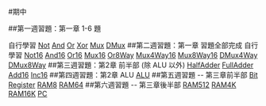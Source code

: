 #期中

##第一週習題：第一章 1-6 題

自行學習
[Not](https://github.com/Micha1lyu/_co/blob/master/01/Not.hdl)
[And](https://github.com/Micha1lyu/_co/blob/master/01/And.hdl)
[Or](https://github.com/Micha1lyu/_co/blob/master/01/Or.hdl)
[Xor](https://github.com/Micha1lyu/_co/blob/master/01/Xor.hdl)
[Mux](https://github.com/Micha1lyu/_co/blob/master/01/Mux.hdl)
[DMux](https://github.com/Micha1lyu/_co/blob/master/01/DMux.hdl)
##第二週習題：第一章 習題全部完成
自行學習
[Not16](https://github.com/Micha1lyu/_co/blob/master/01/Not16.hdl)
[And16](https://github.com/Micha1lyu/_co/blob/master/01/And16.hdl)
[Or16](https://github.com/Micha1lyu/_co/blob/master/01/Or16.hdl)
[Mux16](https://github.com/Micha1lyu/_co/blob/master/01/Mux16.hdl)
[Or8Way](https://github.com/Micha1lyu/_co/blob/master/01/Or8Way.hdl)
[Mux4Way16](https://github.com/Micha1lyu/_co/blob/master/01/Mux4Way16.hdl)
[Mux8Way16](https://github.com/Micha1lyu/_co/blob/master/01/Mux8Way16.hdl)
[DMux4Way](https://github.com/Micha1lyu/_co/blob/master/01/DMux4Way.hdl)
[DMux8Way](https://github.com/Micha1lyu/_co/blob/master/01/DMux8Way.hdl)
##第三週習題：第2章 前半部 (除 ALU 以外)
[HalfAdder](https://github.com/Micha1lyu/_co/blob/master/02/HalfAdder.hdl)
[FullAdder](https://github.com/Micha1lyu/_co/blob/master/02/FullAdder.hdl)
[Add16](https://github.com/Micha1lyu/_co/blob/master/02/Add16.hdl)
[Inc16](https://github.com/Micha1lyu/_co/blob/master/02/Inc16.hdl)
##第四週習題：第2章 ALU
[ALU](https://github.com/Micha1lyu/_co/blob/master/02/ALU.hdl)
##第五週習題 -- 第三章前半部
[Bit](https://github.com/Micha1lyu/_co/blob/master/03/a/Bit.hdl)
[Register](https://github.com/Micha1lyu/_co/blob/master/03/a/Register.hdl)
[RAM8](https://github.com/Micha1lyu/_co/blob/master/03/a/RAM8.hdl)
[RAM64](https://github.com/Micha1lyu/_co/blob/master/03/a/RAM64.hdl)
##第六週習題 -- 第三章後半部
[RAM512](https://github.com/Micha1lyu/_co/blob/master/03/b/RAM512.hdl)
[RAM4K](https://github.com/Micha1lyu/_co/blob/master/03/b/RAM4K.hdl)
[RAM16K](https://github.com/Micha1lyu/_co/blob/master/03/b/RAM16K.hdl)
[PC](https://github.com/Micha1lyu/_co/blob/master/03/a/PC.hdl)
